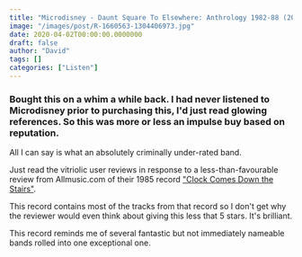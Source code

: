 ```yaml
---
title: "Microdisney - Daunt Square To Elsewhere: Anthrology 1982-88 (2007)"
image: "/images/post/R-1660563-1304406973.jpg"
date: 2020-04-02T00:00:00.0000000
draft: false
author: "David"
tags: []
categories: ["Listen"]
---
```

### Bought this on a whim a while back. I had never listened to Microdisney prior to purchasing this, I'd just read glowing references. So this was more or less an impulse buy based on reputation.  
  
All I can say is what an absolutely criminally under-rated band.  

Just read the vitriolic user reviews in response to a less-than-favourable review from Allmusic.com of their 1985 record ["Clock Comes Down the Stairs"](https://www.allmusic.com/album/clock-comes-down-the-stairs-mw0000078812/user-reviews).  

This record contains most of the tracks from that record so I don't get why the reviewer would even think about giving this less that 5 stars. It's brilliant. 

This record reminds me of several fantastic but not immediately nameable bands rolled into one exceptional one.